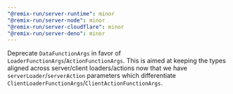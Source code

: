 ```yaml
---
"@remix-run/server-runtime": minor
"@remix-run/server-node": minor
"@remix-run/server-cloudflare": minor
"@remix-run/server-deno": minor
---
```


Deprecate `DataFunctionArgs` in favor of `LoaderFunctionArgs`/`ActionFunctionArgs`.  This is aimed at keeping the types aligned across server/client loaders/actions now that we have `serverLoader`/`serverAction` parameters which differentiate `ClientLoaderFunctionArgs`/`ClientActionFunctionArgs`.
